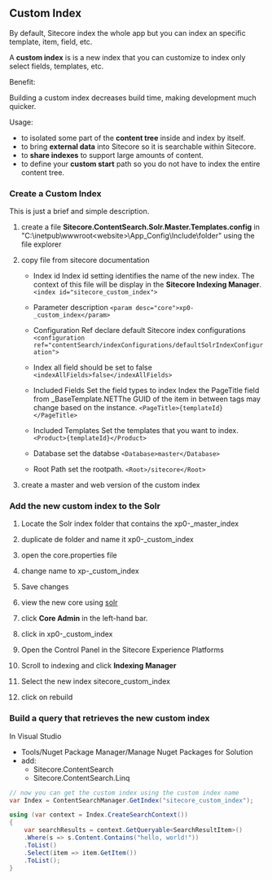 
## Custom Index

By default, Sitecore index the whole app but you can index an specific template, item, field, etc.

A **custom index** is is a new index that you can customize to index only select fields, templates, etc.

Benefit:

Building a custom index decreases build time, making development much quicker.

Usage:

- to isolated some part of the **content tree** inside and index by itself.
- to bring **external data** into Sitecore so it is searchable within Sitecore.
- to **share indexes** to support large amounts of content.
- to define your **custom start** path so you do not have to index the entire content tree.

### Create a Custom Index

This is just a brief and simple description.

1. create a file **Sitecore.ContentSearch.Solr.Master.Templates.config** in
"C:\inetpub\wwwroot\<website>\App_Config\Include\folder" using the file explorer

2. copy file from sitecore documentation

    - Index id
        Index id setting identifies the name of the new index. The context of this file will be display in the **Sitecore Indexing Manager**.
        `<index id="sitecore_custom_index">`

    - Parameter description
        `<param desc="core">xp0-_custom_index</param>`

    - Configuration Ref
        declare default Sitecore index configurations
        `<configuration ref="contentSearch/indexConfigurations/defaultSolrIndexConfiguration">`

    - Index all field should be set to false
        `<indexAllFields>false</indexAllFields>`

    - Included Fields
        Set the field types to index
        Index the PageTitle field from _BaseTemplate.NETThe GUID of the item in between tags may change based on the instance.
        `<PageTitle>{templateId}</PageTitle>`

    - Included Templates
        Set the templates that you want to index.
        `<Product>{templateId}</Product>`

    - Database
        set the databse
        `<Database>master</Database>`

    - Root Path
        set the rootpath.
        `<Root>/sitecore</Root>`

3. create a master and web version of the custom index

### Add the new custom index to the **Solr**

1. Locate the Solr index folder that contains the xp0-_master_index
2. duplicate de folder and name it xp0-_custom_index
3. open the core.properties file
4. change name to xp-_custom_index
5. Save changes

6. view the new core using [solr](https://localhost:8983/solr)
7. click **Core Admin** in the left-hand bar.
8. click in xp0-_custom_index

9. Open the Control Panel in the Sitecore Experience Platforms
10. Scroll to indexing and click **Indexing Manager**
10. Select the new index sitecore_custom_index
11. click on rebuild

### Build a query that retrieves the new custom index

In Visual Studio

- Tools/Nuget Package Manager/Manage Nuget Packages for Solution
- add:
    - Sitecore.ContentSearch
    - Sitecore.ContentSearch.Linq

```csharp
// now you can get the custom index using the custom index name
var Index = ContentSearchManager.GetIndex("sitecore_custom_index");

using (var context = Index.CreateSearchContext())
{
    var searchResults = context.GetQueryable<SearchResultItem>()
    .Where(s => s.Content.Contains("hello, world!"))
    .ToList()
    .Select(item => item.GetItem())
    .ToList();
}
```